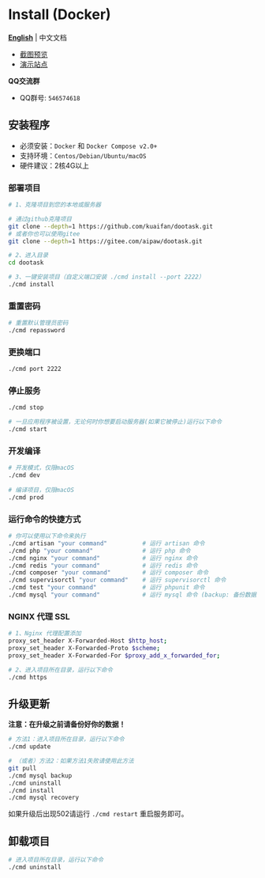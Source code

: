 # Install (Docker)

**[English](./README.md)** | 中文文档

- [截图预览](README_PREVIEW.md)
- [演示站点](http://www.dootask.com/)

**QQ交流群**

- QQ群号: `546574618`

## 安装程序

- 必须安装：`Docker` 和 `Docker Compose v2.0+`
- 支持环境：`Centos/Debian/Ubuntu/macOS`
- 硬件建议：2核4G以上

### 部署项目

```bash
# 1、克隆项目到您的本地或服务器

# 通过github克隆项目
git clone --depth=1 https://github.com/kuaifan/dootask.git
# 或者你也可以使用gitee
git clone --depth=1 https://gitee.com/aipaw/dootask.git

# 2、进入目录
cd dootask

# 3、一键安装项目（自定义端口安装 ./cmd install --port 2222）
./cmd install
```

### 重置密码

```bash
# 重置默认管理员密码
./cmd repassword
```

### 更换端口

```bash
./cmd port 2222
```

### 停止服务

```bash
./cmd stop

# 一旦应用程序被设置，无论何时你想要启动服务器(如果它被停止)运行以下命令
./cmd start
```

### 开发编译

```bash
# 开发模式，仅限macOS
./cmd dev
   
# 编译项目，仅限macOS
./cmd prod  
```


### 运行命令的快捷方式

```bash
# 你可以使用以下命令来执行
./cmd artisan "your command"          # 运行 artisan 命令
./cmd php "your command"              # 运行 php 命令
./cmd nginx "your command"            # 运行 nginx 命令
./cmd redis "your command"            # 运行 redis 命令
./cmd composer "your command"         # 运行 composer 命令
./cmd supervisorctl "your command"    # 运行 supervisorctl 命令
./cmd test "your command"             # 运行 phpunit 命令
./cmd mysql "your command"            # 运行 mysql 命令 (backup: 备份数据库，recovery: 还原数据库)
```

### NGINX 代理 SSL

```bash 
# 1、Nginx 代理配置添加
proxy_set_header X-Forwarded-Host $http_host;
proxy_set_header X-Forwarded-Proto $scheme;
proxy_set_header X-Forwarded-For $proxy_add_x_forwarded_for;

# 2、进入项目所在目录，运行以下命令
./cmd https
```

## 升级更新

**注意：在升级之前请备份好你的数据！**

```bash
# 方法1：进入项目所在目录，运行以下命令
./cmd update

# （或者）方法2：如果方法1失败请使用此方法
git pull
./cmd mysql backup
./cmd uninstall
./cmd install
./cmd mysql recovery
```

如果升级后出现502请运行 `./cmd restart` 重启服务即可。

## 卸载项目

```bash
# 进入项目所在目录，运行以下命令
./cmd uninstall
```

